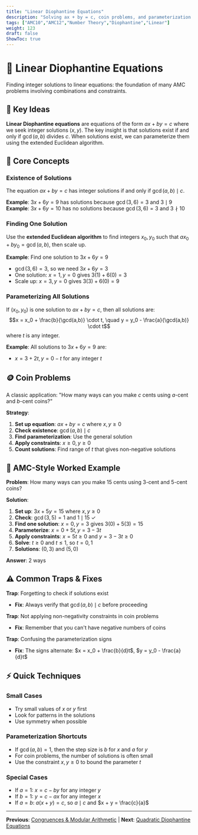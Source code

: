 ```yaml
---
title: "Linear Diophantine Equations"
description: "Solving ax + by = c, coin problems, and parameterization techniques."
tags: ["AMC10","AMC12","Number Theory","Diophantine","Linear"]
weight: 123
draft: false
ShowToc: true
---
```


# 🔢 Linear Diophantine Equations

Finding integer solutions to linear equations: the foundation of many AMC problems involving combinations and constraints.

## 🎯 Key Ideas

**Linear Diophantine equations** are equations of the form $ax + by = c$ where we seek integer solutions $(x,y)$. The key insight is that solutions exist if and only if $\gcd(a,b)$ divides $c$. When solutions exist, we can parameterize them using the extended Euclidean algorithm.

## 🔢 Core Concepts

### Existence of Solutions
The equation $ax + by = c$ has integer solutions if and only if $\gcd(a,b) \mid c$.

**Example**: $3x + 6y = 9$ has solutions because $\gcd(3,6) = 3$ and $3 \mid 9$
**Example**: $3x + 6y = 10$ has no solutions because $\gcd(3,6) = 3$ and $3 \nmid 10$

### Finding One Solution
Use the **extended Euclidean algorithm** to find integers $x_0, y_0$ such that $ax_0 + by_0 = \gcd(a,b)$, then scale up.

**Example**: Find one solution to $3x + 6y = 9$
- $\gcd(3,6) = 3$, so we need $3x + 6y = 3$
- One solution: $x = 1, y = 0$ gives $3(1) + 6(0) = 3$
- Scale up: $x = 3, y = 0$ gives $3(3) + 6(0) = 9$

### Parameterizing All Solutions
If $(x_0, y_0)$ is one solution to $ax + by = c$, then all solutions are:
$$x = x_0 + \frac{b}{\gcd(a,b)} \cdot t, \quad y = y_0 - \frac{a}{\gcd(a,b)} \cdot t$$
where $t$ is any integer.

**Example**: All solutions to $3x + 6y = 9$ are:
- $x = 3 + 2t, y = 0 - t$ for any integer $t$

## 🪙 Coin Problems

A classic application: "How many ways can you make $c$ cents using $a$-cent and $b$-cent coins?"

**Strategy**:
1. **Set up equation**: $ax + by = c$ where $x, y \geq 0$
2. **Check existence**: $\gcd(a,b) \mid c$
3. **Find parameterization**: Use the general solution
4. **Apply constraints**: $x \geq 0, y \geq 0$
5. **Count solutions**: Find range of $t$ that gives non-negative solutions

## 🎯 AMC-Style Worked Example

**Problem**: How many ways can you make 15 cents using 3-cent and 5-cent coins?

**Solution**:
1. **Set up**: $3x + 5y = 15$ where $x, y \geq 0$
2. **Check**: $\gcd(3,5) = 1$ and $1 \mid 15$ ✓
3. **Find one solution**: $x = 0, y = 3$ gives $3(0) + 5(3) = 15$
4. **Parameterize**: $x = 0 + 5t, y = 3 - 3t$
5. **Apply constraints**: $x = 5t \geq 0$ and $y = 3 - 3t \geq 0$
6. **Solve**: $t \geq 0$ and $t \leq 1$, so $t = 0, 1$
7. **Solutions**: $(0,3)$ and $(5,0)$

**Answer**: $2$ ways

## ⚠️ Common Traps & Fixes

**Trap**: Forgetting to check if solutions exist
- **Fix**: Always verify that $\gcd(a,b) \mid c$ before proceeding

**Trap**: Not applying non-negativity constraints in coin problems
- **Fix**: Remember that you can't have negative numbers of coins

**Trap**: Confusing the parameterization signs
- **Fix**: The signs alternate: $x = x_0 + \frac{b}{d}t$, $y = y_0 - \frac{a}{d}t$

## ⚡ Quick Techniques

### Small Cases
- Try small values of $x$ or $y$ first
- Look for patterns in the solutions
- Use symmetry when possible

### Parameterization Shortcuts
- If $\gcd(a,b) = 1$, then the step size is $b$ for $x$ and $a$ for $y$
- For coin problems, the number of solutions is often small
- Use the constraint $x, y \geq 0$ to bound the parameter $t$

### Special Cases
- If $a = 1$: $x = c - by$ for any integer $y$
- If $b = 1$: $y = c - ax$ for any integer $x$
- If $a = b$: $a(x + y) = c$, so $a \mid c$ and $x + y = \frac{c}{a}$

---

**Previous**: [Congruences & Modular Arithmetic](../congruences-and-modular-arithmetic) | **Next**: [Quadratic Diophantine Equations](../diophantine-equations-quadratic)

